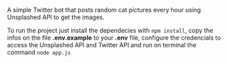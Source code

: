 A simple Twitter bot that posts random cat pictures every hour using Unsplashed API to get the images.

To run the project just install the dependecies with ```npm install```, copy the infos on the file **.env.example** to your **.env** file, configure the credencials to access the Unsplashed API and Twitter API and run on terminal the command ```node app.js```